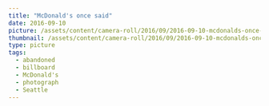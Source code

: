 ```yaml
---
title: "McDonald's once said"
date: 2016-09-10
picture: /assets/content/camera-roll/2016/09/2016-09-10-mcdonalds-once-said/20160910_185310165_iOS.jpg
thumbnail: /assets/content/camera-roll/2016/09/2016-09-10-mcdonalds-once-said/20160910_185310165_iOS.jpg
type: picture
tags:
  - abandoned
  - billboard
  - McDonald's
  - photograph
  - Seattle
---
```

